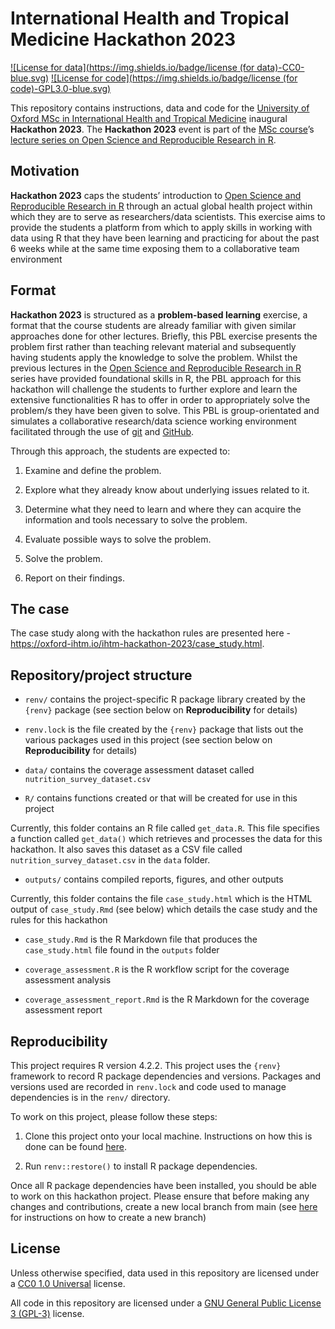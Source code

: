 # International Health and Tropical Medicine Hackathon 2023

<!-- badges: start -->
[![License for data](https://img.shields.io/badge/license (for data)-CC0-blue.svg)](https://creativecommons.org/publicdomain/zero/1.0/)
[![License for code](https://img.shields.io/badge/license (for code)-GPL3.0-blue.svg)](https://opensource.org/licenses/gpl-3.0.html)
<!-- badges: end -->

This repository contains instructions, data and code for the [University
of Oxford MSc in International Health and Tropical
Medicine](https://www.ox.ac.uk/admissions/graduate/courses/msc-international-health-and-tropical-medicine)
inaugural **Hackathon 2023**. The **Hackathon 2023** event is part of
the [MSc course](https://www.ox.ac.uk/admissions/graduate/courses/msc-international-health-and-tropical-medicine)’s
[lecture series on Open Science and Reproducible Research in
R](https://oxford-ihtm.io/open-reproducible-science).

## Motivation

**Hackathon 2023** caps the students’ introduction to [Open Science and
Reproducible Research in
R](https://oxford-ihtm.io/open-reproducible-science) through an actual
global health project within which they are to serve as researchers/data
scientists. This exercise aims to provide the students a platform from
which to apply skills in working with data using R that they have been
learning and practicing for about the past 6 weeks while at the same
time exposing them to a collaborative team environment

## Format

**Hackathon 2023** is structured as a **problem-based learning**
exercise, a format that the course students are already familiar with
given similar approaches done for other lectures. Briefly, this PBL
exercise presents the problem first rather than teaching relevant
material and subsequently having students apply the knowledge to solve
the problem. Whilst the previous lectures in the [Open Science and
Reproducible Research in
R](https://oxford-ihtm.io/open-reproducible-science) series have
provided foundational skills in R, the PBL approach for this hackathon
will challenge the students to further explore and learn the extensive
functionalities R has to offer in order to appropriately solve the
problem/s they have been given to solve. This PBL is group-orientated
and simulates a collaborative research/data science working environment
facilitated through the use of [git](https://git-scm.com/) and
[GitHub](https://github.com).

Through this approach, the students are expected to:

1.  Examine and define the problem.

2.  Explore what they already know about underlying issues related to
    it.

3.  Determine what they need to learn and where they can acquire the
    information and tools necessary to solve the problem.

4.  Evaluate possible ways to solve the problem.

5.  Solve the problem.

6.  Report on their findings.

## The case

The case study along with the hackathon rules are presented here -
<https://oxford-ihtm.io/ihtm-hackathon-2023/case_study.html>.

## Repository/project structure

- `renv/` contains the project-specific R package library created by the
  `{renv}` package (see section below on **Reproducibility** for details)
  
- `renv.lock` is the file created by the `{renv}` package that lists out
  the various packages used in this project 
  (see section below on **Reproducibility** for details)

- `data/` contains the coverage assessment dataset called
  `nutrition_survey_dataset.csv`

- `R/` contains functions created or that will be created for use in
  this project

Currently, this folder contains an R file called `get_data.R`. This
file specifies a function called `get_data()` which retrieves and
processes the data for this hackathon. It also saves this dataset as a
CSV file called `nutrition_survey_dataset.csv` in the `data` folder.

- `outputs/` contains compiled reports, figures, and other outputs

Currently, this folder contains the file `case_study.html` which is the
HTML output of `case_study.Rmd` (see below) which details the case study and 
the rules for this hackathon

- `case_study.Rmd` is the R Markdown file that produces the `case_study.html`
  file found in the `outputs` folder

- `coverage_assessment.R` is the R workflow script for the coverage assessment
  analysis
  
- `coverage_assessment_report.Rmd` is the R Markdown for the coverage
  assessment report
  
## Reproducibility

This project requires R version 4.2.2. This project uses the `{renv}` 
framework to record R package dependencies and versions. Packages and 
versions used are recorded in `renv.lock` and code used to manage 
dependencies is in the `renv/` directory. 

To work on this project, please follow these steps:

1. Clone this project onto your local machine. Instructions on how this is 
   done can be found 
   [here](https://oxford-ihtm.io/ihtm-handbook/clone-repository.html).

2. Run `renv::restore()` to install R package dependencies.


Once all R package dependencies have been installed, you should be able
to work on this hackathon project. Please ensure that before making any
changes and contributions, create a new local branch from main
(see [here](https://oxford-ihtm.io/ihtm-handbook/participate-projects.html#create-a-new-branch-from-the-main-branch)
for instructions on how to create a new branch)

## License

Unless otherwise specified, data used in this repository are licensed under a 
[CC0 1.0 Universal](https://creativecommons.org/publicdomain/zero/1.0/) license.

All code in this repository are licensed under a 
[GNU General Public License 3 (GPL-3)](https://opensource.org/licenses/gpl-3.0.html) 
license.



<br/>
<br/>